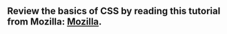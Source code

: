 ## Review the basics of CSS by reading this tutorial from Mozilla: [Mozilla](https://developer.mozilla.org/en-US/docs/Learn/Getting_started_with_the_web/CSS_basics).